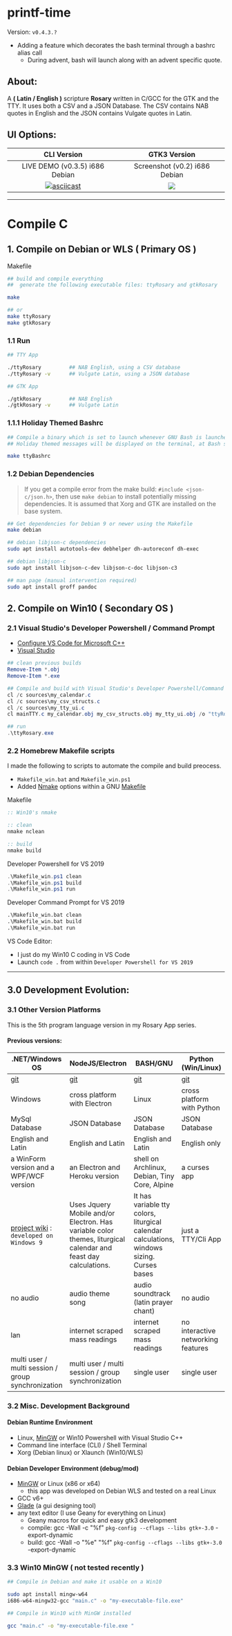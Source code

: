 <!-- pandoc formatting
title: 'printf-time'
subtitle: 'A scripture Rosary written in C for Debian Linux and Win10 VS'
author: 'Mezcel'
date: 'Jan 1, 2019'
description: 'Scripture rosary using English and Latin Bible text.'
lang: en-US
-->

# printf-time

Version: ```v0.4.3.?```
* Adding a feature which decorates the bash terminal through a bashrc alias call
    * During advent, bash will launch along with an advent specific quote.


## About:

A **( Latin / English )** scripture **Rosary** written in C/GCC for the GTK and the TTY. It uses both a CSV and a JSON Database. The CSV contains NAB quotes in English and the JSON contains Vulgate quotes in Latin.

## UI Options:

| CLI Version | GTK3 Version |
| :---: | :---: |
| LIVE DEMO (v0.3.5) i686 Debian | Screenshot (v0.2) i686 Debian |
| [![asciicast](https://asciinema.org/a/278468.svg)](https://asciinema.org/a/278468) | ![](./img/screenshot.gif) |

---

# Compile C

## 1. Compile on Debian or WLS ( Primary OS )

Makefile

```sh
## build and compile everything
##  generate the following executable files: ttyRosary and gtkRosary

make

## or
make ttyRosary
make gtkRosary
```

### 1.1 Run

```sh
## TTY App

./ttyRosary         ## NAB English, using a CSV database
./ttyRosary -v      ## Vulgate Latin, using a JSON database

## GTK App

./gtkRosary         ## NAB English
./gtkRosary -v      ## Vulgate Latin
```

### 1.1.1 Holiday Themed Bashrc
```bash
## Compile a binary which is set to launch whenever GNU Bash is launched.
## Holiday themed messages will be displayed on the terminal, at Bash startup, throughout the holiday season.

make ttyBashrc
```

### 1.2 Debian Dependencies

> If you get a compile error from the make build: ```#include <json-c/json.h>```, then use ```make debian``` to install potentially missing dependencies.
> It is assumed that Xorg and GTK are installed on the base system.

```sh
## Get dependencies for Debian 9 or newer using the Makefile
make debian

## debian libjson-c dependencies
sudo apt install autotools-dev debhelper dh-autoreconf dh-exec

## debian libjson-c
sudo apt install libjson-c-dev libjson-c-doc libjson-c3

## man page (manual intervention required)
sudo apt install groff pandoc
```

## 2. Compile on Win10 ( Secondary OS )

### 2.1 Visual Studio's Developer Powershell / Command Prompt

* [Configure VS Code for Microsoft C++](https://code.visualstudio.com/docs/cpp/config-msvc)
* [Visual Studio](https://visualstudio.microsoft.com/downloads/#other)

```ps1
## clean previous builds
Remove-Item *.obj
Remove-Item *.exe

## Compile and build with Visual Studio's Developer Powershell/Command Prompt
cl /c sources\my_calendar.c
cl /c sources\my_csv_structs.c
cl /c sources\my_tty_ui.c
cl mainTTY.c my_calendar.obj my_csv_structs.obj my_tty_ui.obj /o "ttyRosary.exe"

## run
.\ttyRosary.exe
```

### 2.2 Homebrew Makefile scripts

I made the following to scripts to automate the compile and build preocess.

* ```Makefile_win.bat``` and ```Makefile_win.ps1```
* Added [Nmake](https://docs.microsoft.com/en-us/cpp/build/reference/nmake-reference?view=vs-2019) options within a  GNU [Makefile](https://en.wikipedia.org/wiki/Makefile)

Makefile

```bat
:: Win10's nmake

:: clean
nmake nclean

:: build
nmake build
```

Developer Powershell for VS 2019

```ps1
.\Makefile_win.ps1 clean
.\Makefile_win.ps1 build
.\Makefile_win.ps1 run
```

Developer Command Prompt for VS 2019

```bat
.\Makefile_win.bat clean
.\Makefile_win.bat build
.\Makefile_win.bat run
```

VS Code Editor:

* I just do my Win10 C coding in VS Code
* Launch ```code .``` from within ```Developer Powershell for VS 2019```

---

## 3.0 Development Evolution:

### 3.1 Other Version Platforms

This is the 5th program language version in my Rosary App series.

#### Previous versions:

| .NET/Windows OS | NodeJS/Electron | BASH/GNU | Python (Win/Linux) |
| --- | --- | --- | --- |
|[git](https://github.com/mezcel/rosary.net)|[git](https://github.com/mezcel/electron-container)|[git](https://github.com/mezcel/jq-tput-terminal)|[git](https://github.com/mezcel/python-curses)|
| Windows | cross platform with Electron | Linux | cross platform with Python|
| MySql Database | JSON Database | JSON Database | JSON Database |
| English and Latin | English and Latin | English and Latin | English only|
|a WinForm version and a WPF/WCF version|an Electron and Heroku version|shell on Archlinux, Debian, Tiny Core, Alpine| a curses app |
| [project wiki](https://mezcel.wixsite.com/rosary) : ```developed on Windows 9``` | Uses Jquery Mobile and/or Electron. Has variable color themes, liturgical calendar and feast day calculations. | It has variable tty colors, liturgical calendar calculations, windows sizing. Curses bases | just a TTY/Cli App|
| no audio | audio theme song | audio soundtrack (latin prayer chant) | no audio |
| lan | internet scraped mass readings | internet scraped mass readings | no interactive networking features |
| multi user / multi session / group synchronization | multi user / multi session / group synchronization | single user | single user |

### 3.2 Misc. Development Background

#### Debian Runtime Environment

* Linux, [MinGW](http://www.mingw.org/) or Win10 Powershell with Visual Studio C++
* Command line interface (CLI) / Shell Terminal
* Xorg (Debian linux) or Xlaunch (Win10/WLS)

#### Debian Developer Environment (debug/mod)

* [MinGW](http://www.mingw.org/) or Linux (x86 or x64)
    * this app was developed on Debian WLS and tested on a real Linux
* GCC v6+
* [Glade](https://glade.gnome.org/) (a gui designing tool)
* any text editor (I use Geany for everything on Linux)
    * Geany macros for quick and easy gtk3 development
    * compile:  gcc -Wall -c "%f" `pkg-config --cflags --libs gtk+-3.0` -export-dynamic
    * build:    gcc -Wall -o "%e" "%f" `pkg-config --cflags --libs gtk+-3.0` -export-dynamic

### 3.3 Win10 MinGW ( not tested recently )

```sh
## Compile in Debian and make it usable on a Win10

sudo apt install mingw-w64
i686-w64-mingw32-gcc "main.c" -o "my-executable-file.exe"

## Compile in Win10 with MinGW installed

gcc "main.c" -o "my-executable-file.exe "
```

